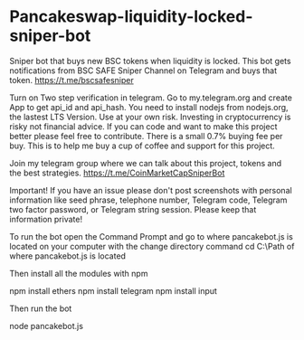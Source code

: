 # Pancakeswap-liquidity-locked-sniper-bot

Sniper bot that buys new BSC tokens when liquidity is locked. This bot gets notifications from BSC SAFE Sniper Channel on Telegram and buys that token.
https://t.me/bscsafesniper

Turn on Two step verification in telegram. Go to my.telegram.org and create App to get api_id and api_hash. You need to install nodejs from nodejs.org, the lastest LTS Version. Use at your own risk. Investing in cryptocurrency is risky not financial advice. If you can code and want to make this project better please feel free to contribute. There is a small 0.7% buying fee per buy. This is to help me buy a cup of coffee and support for this project.

Join my telegram group where we can talk about this project, tokens and the best strategies. https://t.me/CoinMarketCapSniperBot

Important! If you have an issue please don't post screenshots with personal information like seed phrase, telephone number, Telegram code, Telegram two factor password, or Telegram string session. Please keep that information private!

To run the bot open the Command Prompt and go to where pancakebot.js is located on your computer with the change directory command cd C:\Path of where pancakebot.js is located

Then install all the modules with npm

npm install ethers npm install telegram npm install input

Then run the bot

node pancakebot.js
